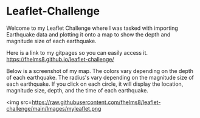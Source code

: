 # Leaflet-Challenge

Welcome to my Leaflet Challenge where I was tasked with importing Earthquake data and plotting it onto a map to show the depth and magnitude size of each earthquake. 

Here is a link to my gitpages so you can easily access it. https://fhelms8.github.io/leaflet-challenge/

Below is a screenshot of my map. 
The colors vary depending on the depth of each earthquake.
The radius's vary depending on the magnitude size of each earthquake. 
If you click on each circle, it will display the location, magnitude size, depth, and the time of each earthquake. 

<img src=https://raw.githubusercontent.com/fhelms8/leaflet-challenge/main/Images/myleaflet.png</img>
